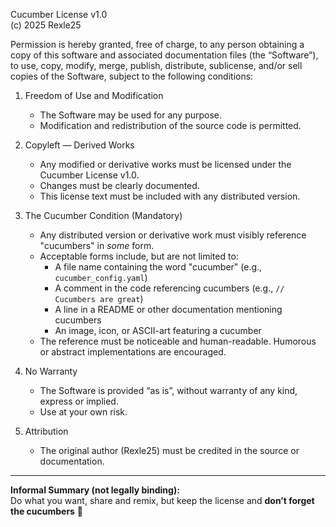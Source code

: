 Cucumber License v1.0  
(c) 2025 Rexle25

Permission is hereby granted, free of charge, to any person obtaining a copy
of this software and associated documentation files (the “Software”), to use,
copy, modify, merge, publish, distribute, sublicense, and/or sell copies of
the Software, subject to the following conditions:

1. Freedom of Use and Modification
   - The Software may be used for any purpose.
   - Modification and redistribution of the source code is permitted.

2. Copyleft — Derived Works
   - Any modified or derivative works must be licensed under the Cucumber License v1.0.
   - Changes must be clearly documented.
   - This license text must be included with any distributed version.

3. The Cucumber Condition (Mandatory)
   - Any distributed version or derivative work must visibly reference "cucumbers" in *some* form.
   - Acceptable forms include, but are not limited to:
     - A file name containing the word "cucumber" (e.g., `cucumber_config.yaml`)
     - A comment in the code referencing cucumbers (e.g., `// Cucumbers are great`)
     - A line in a README or other documentation mentioning cucumbers
     - An image, icon, or ASCII-art featuring a cucumber
   - The reference must be noticeable and human-readable. Humorous or abstract implementations are encouraged.

4. No Warranty
   - The Software is provided “as is”, without warranty of any kind, express or implied.
   - Use at your own risk.

5. Attribution
   - The original author (Rexle25) must be credited in the source or documentation.

---

**Informal Summary (not legally binding):**  
Do what you want, share and remix, but keep the license and **don’t forget the cucumbers** 🥒  
